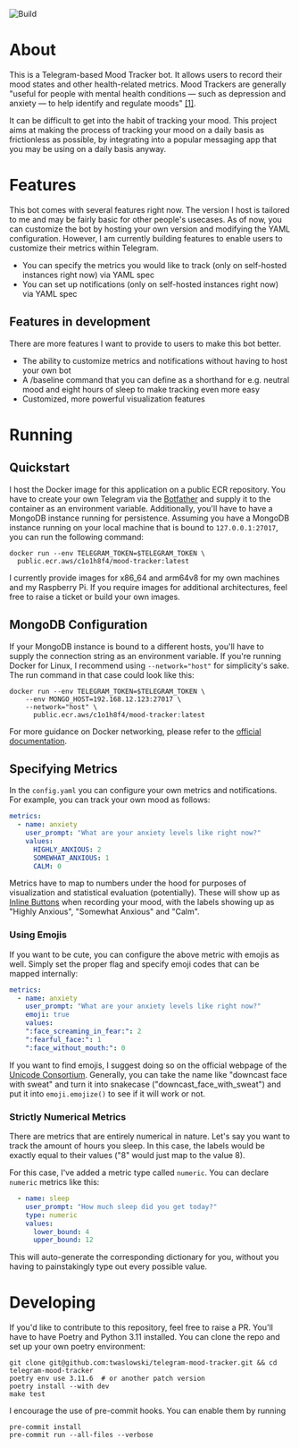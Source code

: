 ![Build](https://github.com/TobiasWaslowski/telegram-mood-tracker/actions/workflows/build.yml/badge.svg)

# About

This is a Telegram-based Mood Tracker bot. It allows users to record their mood states and other health-related
metrics. Mood Trackers are generally "useful for people with mental health conditions — such as depression and anxiety —
to help identify and regulate moods" [[1]](https://www.verywellmind.com/what-is-a-mood-tracker-5119337).

It can be difficult to get into the habit of tracking your mood. This project aims at making the process of tracking
your mood on a daily basis as frictionless as possible, by integrating into a popular messaging app that you may
be using on a daily basis anyway.

# Features

This bot comes with several features right now. The version I host is tailored to me and may be fairly basic for other
people's usecases. As of now, you can customize the bot by hosting your own version and modifying the YAML
configuration. However, I am currently building features to enable users to customize their metrics within Telegram.

- You can specify the metrics you would like to track (only on self-hosted instances right now) via YAML spec
- You can set up notifications (only on self-hosted instances right now) via YAML spec

## Features in development

There are more features I want to provide to users to make this bot better.

- The ability to customize metrics and notifications without having to host your own bot
- A /baseline command that you can define as a shorthand for e.g. neutral mood and eight hours of sleep to make
  tracking even more easy
- Customized, more powerful visualization features

# Running

## Quickstart

I host the Docker image for this application on a public ECR repository. You have to create your own
Telegram via the [Botfather](https://t.me/botfather) and supply it to the container as an environment variable.
Additionally, you'll have to have a MongoDB instance running for persistence.
Assuming you have a MongoDB instance running on your local machine that is bound to `127.0.0.1:27017`,
you can run the following command:

    docker run --env TELEGRAM_TOKEN=$TELEGRAM_TOKEN \
      public.ecr.aws/c1o1h8f4/mood-tracker:latest

I currently provide images for x86_64 and arm64v8 for my own machines and my Raspberry Pi. If you require images
for additional architectures, feel free to raise a ticket or build your own images.

## MongoDB Configuration

If your MongoDB instance is bound to a different hosts, you'll have to supply the connection string as an environment
variable. If you're running Docker for Linux, I recommend using `--network="host"` for simplicity's sake.
The run command in that case could look like this:

    docker run --env TELEGRAM_TOKEN=$TELEGRAM_TOKEN \
        --env MONGO_HOST=192.168.12.123:27017 \
        --network="host" \
          public.ecr.aws/c1o1h8f4/mood-tracker:latest

For more guidance on Docker networking, please refer to the [official documentation](https://docs.docker.com/network/).

## Specifying Metrics

In the `config.yaml` you can configure your own metrics and notifications. For example, you can track your own mood
as follows:

```yaml
metrics:
  - name: anxiety
    user_prompt: "What are your anxiety levels like right now?"
    values:
      HIGHLY_ANXIOUS: 2
      SOMEWHAT_ANXIOUS: 1
      CALM: 0
```

Metrics have to map to numbers under the hood for purposes of visualization and statistical evaluation (potentially).
These will show up as [Inline Buttons](https://core.telegram.org/bots/2-0-intro#switch-to-inline-buttons) when recording
your mood, with the labels showing up as "Highly Anxious", "Somewhat Anxious" and "Calm".

### Using Emojis

If you want to be cute, you can configure the above metric with emojis as well. Simply set the proper flag and
specify emoji codes that can be mapped internally:

```yaml
metrics:
  - name: anxiety
    user_prompt: "What are your anxiety levels like right now?"
    emoji: true
    values:
    ":face_screaming_in_fear:": 2
    ":fearful_face:": 1
    ":face_without_mouth:": 0
```

If you want to find emojis, I suggest doing so on the official webpage of the
[Unicode Consortium](https://unicode.org/emoji/charts/full-emoji-list.html). Generally, you can take the name like
"downcast face with sweat" and turn it into snakecase ("downcast_face_with_sweat") and put it into `emoji.emojize()`
to see if it will work or not.

### Strictly Numerical Metrics

There are metrics that are entirely numerical in nature. Let's say you want to track the amount of hours you sleep.
In this case, the labels would be exactly equal to their values ("8" would just map to the value 8).

For this case, I've added a metric type called `numeric`. You can declare `numeric` metrics like this:

```yaml
  - name: sleep
    user_prompt: "How much sleep did you get today?"
    type: numeric
    values:
      lower_bound: 4
      upper_bound: 12
```

This will auto-generate the corresponding dictionary for you, without you having to painstakingly type out every
possible value.

# Developing

If you'd like to contribute to this repository, feel free to raise a PR.
You'll have to have Poetry and Python 3.11 installed.
You can clone the repo and set up your own poetry environment:

```shell
git clone git@github.com:twaslowski/telegram-mood-tracker.git && cd telegram-mood-tracker
poetry env use 3.11.6  # or another patch version
poetry install --with dev
make test
```

I encourage the use of pre-commit hooks. You can enable them by running

```shell
pre-commit install
pre-commit run --all-files --verbose
```

